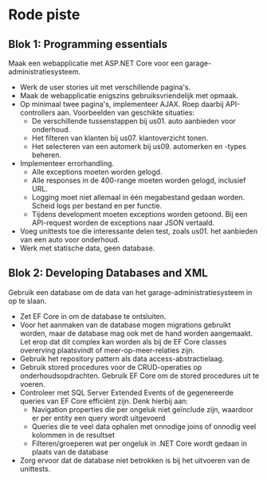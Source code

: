# Rode piste

## Blok 1: Programming essentials

Maak een webapplicatie met ASP.NET Core voor een garage-administratiesysteem.

* Werk de user stories uit met verschillende pagina's.
* Maak de webapplicatie enigszins gebruiksvriendelijk met opmaak.
* Op minimaal twee pagina's, implementeer AJAX. Roep daarbij API-controllers aan. Voorbeelden van geschikte situaties:
  * De verschillende tussenstappen bij us01. auto aanbieden voor onderhoud.
  * Het filteren van klanten bij us07. klantoverzicht tonen.
  * Het selecteren van een automerk bij us09. automerken en -types beheren.
* Implementeer errorhandling.
  * Alle exceptions moeten worden gelogd.
  * Alle responses in de 400-range moeten worden gelogd, inclusief URL.
  * Logging moet niet allemaal in één megabestand gedaan worden. Scheid logs per bestand en per functie.
  * Tijdens development moeten exceptions worden getoond. Bij een API-request worden de exceptions naar JSON vertaald.
* Voeg unittests toe die interessante delen test, zoals us01. het aanbieden van een auto voor onderhoud.
* Werk met statische data, geen database.

## Blok 2: Developing Databases and XML

Gebruik een database om de data van het garage-administratiesysteem in op te slaan.

* Zet EF Core in om de database te ontsluiten.
* Voor het aanmaken van de database mogen migrations gebruikt worden, maar de database mag ook met de hand worden aangemaakt. Let erop dat dit complex kan worden als bij de EF Core classes overerving plaatsvindt of meer-op-meer-relaties zijn.
* Gebruik het repository pattern als data access-abstractielaag.
* Gebruik stored procedures voor de CRUD-operaties op onderhoudsopdrachten. Gebruik EF Core om de stored procedures uit te voeren.
* Controleer met SQL Server Extended Events of de gegenereerde queries van EF Core efficiënt zijn. Denk hierbij aan:
  * Navigation properties die per ongeluk niet geïnclude zijn, waardoor er per entity een query wordt uitgevoerd
  * Queries die te veel data ophalen met onnodige joins of onnodig veel kolommen in de resultset
  * Filteren/groeperen wat per ongeluk in .NET Core wordt gedaan in plaats van de database
* Zorg ervoor dat de database niet betrokken is bij het uitvoeren van de unittests.
